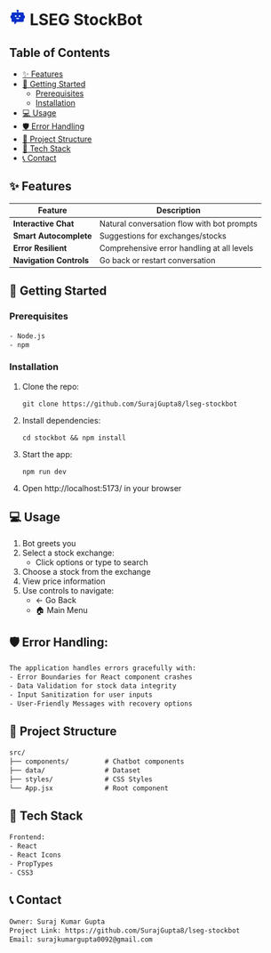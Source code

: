# ![StockBot Logo](./public/bot-30.png) LSEG StockBot

## Table of Contents
- [✨ Features](#-features)
- [🚀 Getting Started](#-getting-started)
  - [Prerequisites](#prerequisites)
  - [Installation](#installation)
- [💻 Usage](#-usage)
- [🛡️ Error Handling](#️-error-handling)
- [📂 Project Structure](#-project-structure)
- [🧰 Tech Stack](#-tech-stack)
- [📞 Contact](#-contact)

## ✨ Features

| Feature | Description |
|---------|-------------|
| **Interactive Chat** | Natural conversation flow with bot prompts |
| **Smart Autocomplete** | Suggestions for exchanges/stocks |
| **Error Resilient** | Comprehensive error handling at all levels |
| **Navigation Controls** | Go back or restart conversation |

## 🚀 Getting Started

### Prerequisites
    - Node.js
    - npm

### Installation
1. Clone the repo:
   ```
   git clone https://github.com/SurajGupta8/lseg-stockbot
   ```
2. Install dependencies:
    ```
    cd stockbot && npm install
    ```
3. Start the app:
    ```
    npm run dev
    ```
4. Open http://localhost:5173/ in your browser


## 💻 Usage

1. Bot greets you
2. Select a stock exchange:
   - Click options or type to search
3. Choose a stock from the exchange
4. View price information
5. Use controls to navigate:
   - ← Go Back
   - 🏠 Main Menu

## 🛡️ Error Handling: 
    The application handles errors gracefully with:
    - Error Boundaries for React component crashes
    - Data Validation for stock data integrity
    - Input Sanitization for user inputs
    - User-Friendly Messages with recovery options

## 📂 Project Structure
    src/
    ├── components/         # Chatbot components
    ├── data/               # Dataset
    ├── styles/             # CSS Styles
    └── App.jsx             # Root component


## 🧰 Tech Stack
    Frontend:
    - React
    - React Icons
    - PropTypes
    - CSS3

## 📞 Contact
    Owner: Suraj Kumar Gupta
    Project Link: https://github.com/SurajGupta8/lseg-stockbot
    Email: surajkumargupta0092@gmail.com